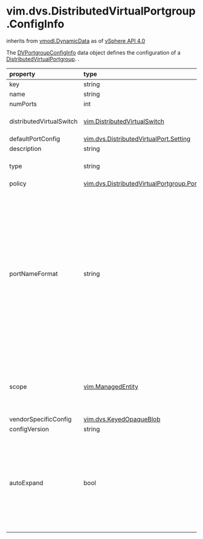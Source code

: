 vim.dvs.DistributedVirtualPortgroup.ConfigInfo
==============================================
inherits from [vmodl.DynamicData](docs/vmodl.DynamicData.md)
as of [vSphere API 4.0](vim.version.md#vim.version.version5)


The <a href="vim.dvs.DistributedVirtualPortgroup.ConfigInfo.md">DVPortgroupConfigInfo</a> data object defines  the configuration of a <a href="vim.dvs.DistributedVirtualPortgroup.md">DistributedVirtualPortgroup</a>.   .

| property | type | optional | priv | desc |
|:---------|:-----|:---------|:-----|:-----|
| key | string | None | None | Key of the portgroup. |
| name | string | None | None | Name of the portgroup. |
| numPorts | int | None | None | Number of ports in the portgroup. |
| distributedVirtualSwitch | [vim.DistributedVirtualSwitch](vim.DistributedVirtualSwitch.md "vim.DistributedVirtualSwitch") | true | None | Distributed virtual switch that the portgroup is defined on.  This property should always be set unless the user's setting  does not have System.Read privilege on the object referred to  by this property. |
| defaultPortConfig | [vim.dvs.DistributedVirtualPort.Setting](vim.dvs.DistributedVirtualPort.Setting.md "vim.dvs.DistributedVirtualPort.Setting") | true | None | Common network setting for all the ports in the portgroup. |
| description | string | true | None | Description of the portgroup. |
| type | string | None | None | Type of portgroup. See  <a href="vim.dvs.DistributedVirtualPortgroup.md">DistributedVirtualPortgroup</a>.<a href="vim.dvs.DistributedVirtualPortgroup.PortgroupType.md">DistributedVirtualPortgroupPortgroupType</a>  for possible values. |
| policy | [vim.dvs.DistributedVirtualPortgroup.PortgroupPolicy](vim.dvs.DistributedVirtualPortgroup.PortgroupPolicy.md "vim.dvs.DistributedVirtualPortgroup.PortgroupPolicy") | None | None | Portgroup policy. |
| portNameFormat | string | true | None | If set, a name will be automatically generated based on this format   string for a port when it is created in or moved into the portgroup.   The format string can contain meta tags that will be resolved   to the corresponding values in generating a name, if applicable for   the port at the time of name generation.   <p>   To insert a meta tag in the format string,   enclose the names defined as meta tag names inside angle brackets.   See <a href="vim.dvs.DistributedVirtualPortgroup.MetaTagName.md">DistributedVirtualPortgroupMetaTagName</a> for a list of   currently available meta tags.  For example,   "redNetwork-&lt;portIndex&gt;" and "&lt;dvsName&gt;-pnic&lt;portIndex&gt;"   result in generated port names like "redNetwork-2" and "switch-pnic3".   <p>   If a meta tag is recognized, but there is no applicable value, the tag   will be expanded to empty string. If an arbitrary name appears inside   a "&lt;&gt;" pair and is not recognized as one of the defined meta tags,   the substring is treated as-is and appear unchanged in the generated name.   <p>   To prevent a meta tag from being expanded, prefix the meta tag with a   '\' (backslash). For example, the format string "abc\&lt;portIndex&gt;def"   results in the generated port name "abc&lt;portIndex&gt;def". |
| scope | [vim.ManagedEntity](vim.ManagedEntity.md "vim.ManagedEntity") | true | None | Eligible entities that can connect to the portgroup. If unset,   there is no restriction on which entity can connect to the portgroup.   If set, only the entities in the specified list or their child   entities are allowed to connect to the portgroup. If scopes are   defined at both port and portgroup level, they are taken as an "AND"   relationship. If such a relationship doesn't make sense, the   reconfigure operation will raise an exception. |
| vendorSpecificConfig | [vim.dvs.KeyedOpaqueBlob](vim.dvs.KeyedOpaqueBlob.md "vim.dvs.KeyedOpaqueBlob") | true | None | Opaque binary blob that stores vendor specific configuration. |
| configVersion | string | true | None | Configuration version number. |
| autoExpand | bool | true | None | If set to true, this property ignores the limit on the number of ports in the   portgroup. When a Virtual Machine/Host tries to connect to the portgroup and there   are no free ports available in the portgroup, new ports will be automatically   added to the portgroup. The flag is currently supported only for static portgroups.   <p>   When this property is set to true, the portgroup becomes a potential candidate for   auto-shrink. Once the portgroup has auto-expanded then its disconnected ports are   likely to be deleted automatically, as a part of auto-shrink step, if there are more   than certain number of free ports. If the portgroup never auto-expanded, then it will   never lose any free ports. |


